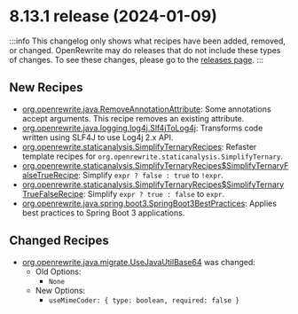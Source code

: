 # 8.13.1 release (2024-01-09)

:::info
This changelog only shows what recipes have been added, removed, or changed. OpenRewrite may do releases that do not include these types of changes. To see these changes, please go to the [releases page](https://github.com/openrewrite/rewrite/releases).
:::

## New Recipes

* [org.openrewrite.java.RemoveAnnotationAttribute](../../recipes/java/removeannotationattribute): Some annotations accept arguments. This recipe removes an existing attribute. 
* [org.openrewrite.java.logging.log4j.Slf4jToLog4j](../../recipes/java/logging/log4j/slf4jtolog4j): Transforms code written using SLF4J to use Log4j 2.x API. 
* [org.openrewrite.staticanalysis.SimplifyTernaryRecipes](../../recipes/staticanalysis/simplifyternaryrecipes): Refaster template recipes for `org.openrewrite.staticanalysis.SimplifyTernary`. 
* [org.openrewrite.staticanalysis.SimplifyTernaryRecipes$SimplifyTernaryFalseTrueRecipe](../../recipes/staticanalysis/simplifyternaryrecipesusdsimplifyternaryfalsetruerecipe): Simplify `expr ? false : true` to `!expr`. 
* [org.openrewrite.staticanalysis.SimplifyTernaryRecipes$SimplifyTernaryTrueFalseRecipe](../../recipes/staticanalysis/simplifyternaryrecipesusdsimplifyternarytruefalserecipe): Simplify `expr ? true : false` to `expr`.
*  [org.openrewrite.java.spring.boot3.SpringBoot3BestPractices](../../recipes/java/spring/boot3/springboot3bestpractices): Applies best practices to Spring Boot 3 applications.

## Changed Recipes

* [org.openrewrite.java.migrate.UseJavaUtilBase64](../../recipes/java/migrate/usejavautilbase64) was changed:
  * Old Options:
    * `None`
  * New Options:
    * `useMimeCoder: { type: boolean, required: false }`